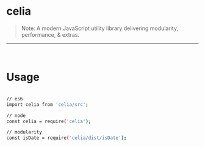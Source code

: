 # celia

> Note:  A modern JavaScript utility library delivering modularity, performance, & extras.

---

<br/>

# Usage

```bash

// es6
import celia from 'celia/src';

// node
const celia = require('celia');

// modularity
const isDate = require('celia/dist/isDate');

```
